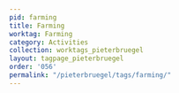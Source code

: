 ```yaml
---
pid: farming
title: Farming
worktag: Farming
category: Activities
collection: worktags_pieterbruegel
layout: tagpage_pieterbruegel
order: '056'
permalink: "/pieterbruegel/tags/farming/"
---
```

